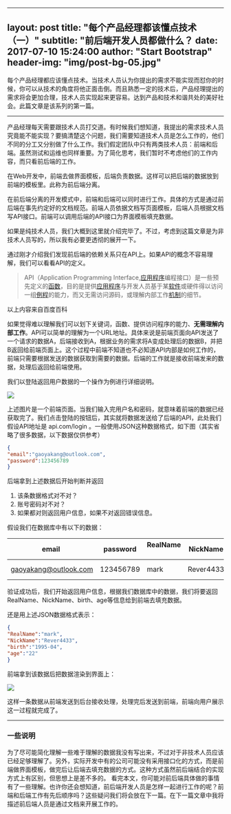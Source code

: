 
---
layout:     post
title:      "每个产品经理都该懂点技术（一）"
subtitle:   "前后端开发人员都做什么？
date:       2017-07-10 15:24:00
author:     "Start Bootstrap"
header-img: "img/post-bg-05.jpg"
---


每个产品经理都应该懂点技术。当技术人员认为你提出的需求不能实现而怼你的时候，你可以从技术的角度将他正面击倒。而且熟悉一定的技术后，产品经理提出的需求将会更加合理，技术人员实现起来更容易。达到产品和技术和谐共处的美好社会。此篇文章是该系列的第一篇。

***

产品经理每天需要跟技术人员打交道。有时候我们想知道，我提出的需求技术人员究竟能不能实现？要搞清楚这个问题，我们需要知道技术人员是怎么工作的，他们不同的分工又分别做了什么工作。我们假定团队中只有两类技术人员：前端和后端。虽然测试和运维也同样重要。为了简化思考，我们暂时不考虑他们的工作内容，而只看前后端的工作。

在Web开发中，前端去做界面模板，后端负责数据。这样可以把后端的数据放到前端的模板里。此称为前后端分离。

在前后端分离的开发模式中，前端和后端可以同时进行工作。具体的方式是通过前后端在事先约定好的文档规范。前端人员依据文档写页面模板，后端人员根据文档写API接口。前端可以调用后端的API接口为界面模板填充数据。

如果是纯技术人员，我们大概到这里就介绍完毕了。不过，考虑到这篇文章是为非技术人员写的，所以我有必要更透彻的展开一下。

通过刚才介绍我们发现前后端的依赖关系只在API上。如果API的概念不容易理解，我们可以看看API的定义。
> API（Application Programming Interface,[应用程序](http://baike.baidu.com/item/%E5%BA%94%E7%94%A8%E7%A8%8B%E5%BA%8F)编程接口）是一些预先定义的[函数](http://baike.baidu.com/item/%E5%87%BD%E6%95%B0)，目的是提供[应用程序](http://baike.baidu.com/item/%E5%BA%94%E7%94%A8%E7%A8%8B%E5%BA%8F)与开发人员基于某[软件](http://baike.baidu.com/item/%E8%BD%AF%E4%BB%B6)或硬件得以访问一组[例程](http://baike.baidu.com/item/%E4%BE%8B%E7%A8%8B)的能力，而又无需访问源码，或理解内部工作[机制](http://baike.baidu.com/item/%E6%9C%BA%E5%88%B6)的细节。

以上内容来自百度百科

如果觉得难以理解我们可以划下关键词，函数、提供访问程序的能力、**无需理解内部工作**。API可以简单的理解为一个URL地址。具体来说是前端页面向API发送了一个请求的数据A，后端接收到A，根据业务的需求将A变成处理后的数据B，并把B返回给前端页面上。这个过程中前端不知道也不必知道API内部是如何工作的，前端只需要根据发送的数据获取到需要的数据。后端的工作就是接收前端发来的数据，处理后返回给前端使用。

我们以登陆返回用户数据的一个操作为例进行详细说明。

![](http://upload-images.jianshu.io/upload_images/129905-92ef46e8181bc28d.png?imageMogr2/auto-orient/strip%7CimageView2/2/w/1240)


上述图片是一个前端页面。当我们输入完用户名和密码，就意味着前端的数据已经获取完了。我们点击登陆的按钮后，其实就将数据发送给了后端的API，此处我们假设API地址是 api.com/login 。一般使用JSON这种数据格式，如下图（其实省略了很多数据，以下数据仅供参考）

```json
{
"email":"gaoyakang@outlook.com",
"password":123456789
}
```
后端拿到上述数据后开始判断并返回
 1.  该条数据格式对不对？
 2.  账号密码对不对？
 3.  如果都对则返回用户信息，如果不对返回错误信息。

假设我们在数据库中有以下的数据：

| email                                  |password   | RealName    |NickName   | birth     |age|
|------------------------------------|----------------|------------------|----------------|-----------|-----|
|gaoyakang@outlook.com   | 123456789| mark            | Rever4433 |1995-04| 22|

验证成功后，我们开始返回用户信息，根据我们数据库中的数据，我们将要返回RealName、NickName、birth、age等信息给到前端去填充数据。

还是用上述JSON数据格式表示：
```json
{
"RealName":"mark",
"NickName":"Rever4433",
"birth":"1995-04",
"age":"22"
}
```

前端拿到该数据后把数据渲染到界面上：

![](http://upload-images.jianshu.io/upload_images/129905-92cc37f2cdf8dde7.png?imageMogr2/auto-orient/strip%7CimageView2/2/w/1240)

这样一条数据从前端发送到后台接收处理，处理完后发送到前端，前端向用户展示这一过程就完成了。

***
### 一些说明
为了尽可能简化理解一些难于理解的数据我没有写出来，不过对于非技术人员应该已经足够理解了。另外，实际开发中有的公司可能没有采用接口化的方式，而是前端做界面模板，做完后让后端去填充数据的方式。这种方式虽然前后端结合的实现方式上有区别，但思想上是差不多的。
看完本文，你可能对前后端具体做的事情有了一些理解。也许你还会想知道，前后端开发人员是怎样一起进行工作的呢？前端和后端工作有先后顺序吗？这些疑问我们将会放在下一篇。在下一篇文章中我将描述前后端人员是通过文档来开展工作的。